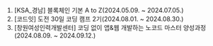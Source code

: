 1. [KSA_경남] 블록체인 기본 A to Z(2024.05.09. ~ 2024.07.05.)<br>
2. [코드잇] 도전 30일 코딩 캠프 2기(2024.08.01. ~ 2024.08.30.)<br>
3. [창원여성인력개발센터] 코딩 없이 앱&웹 개발하는 노코드 마스터 양성과정(2024.08.09. ~ 2024.09.12.)<br>
